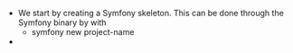 - We start by creating a Symfony skeleton. This can be done through the Symfony binary by with
  - symfony new project-name
- 